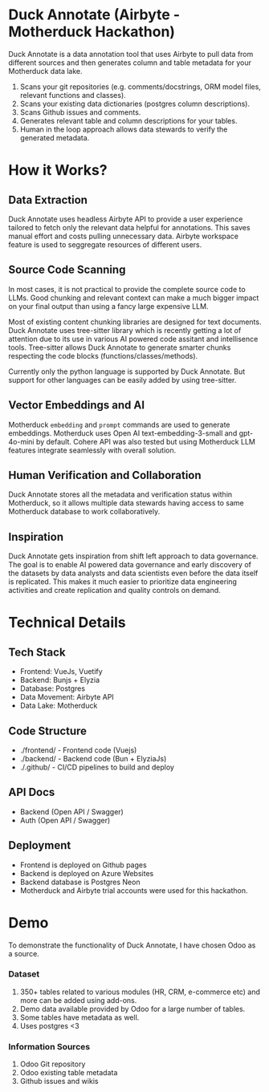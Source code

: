 # Duck Annotate (Airbyte - Motherduck Hackathon)

Duck Annotate is a data annotation tool that uses Airbyte to pull data from different sources and then generates column and table metadata for your Motherduck data lake.

1. Scans your git repositories (e.g. comments/docstrings, ORM model files, relevant functions and classes).
2. Scans your existing data dictionaries (postgres column descriptions).
3. Scans Github issues and comments.
4. Generates relevant table and column descriptions for your tables.
5. Human in the loop approach allows data stewards to verify the generated metadata.

# How it Works?
## Data Extraction

Duck Annotate uses headless Airbyte API to provide a user experience tailored to fetch only the relevant data helpful for annotations. This saves manual effort and costs pulling unnecessary data. Airbyte workspace feature is used to seggregate resources of different users.

## Source Code Scanning

In most cases, it is not practical to provide the complete source code to LLMs. Good chunking and relevant context can make a much bigger impact on your final output than using a fancy large expensive LLM.

Most of existing content chunking libraries are designed for text documents. Duck Annotate uses tree-sitter library which is recently getting a lot of attention due to its use in various AI powered code assitant and intellisence tools. Tree-sitter allows Duck Annotate to generate smarter chunks respecting the code blocks (functions/classes/methods).

Currently only the python language is supported by Duck Annotate. But support for other languages can be easily added by using tree-sitter.

## Vector Embeddings and AI

Motherduck `embedding` and `prompt` commands are used to generate embeddings. Motherduck uses Open AI text-embedding-3-small and gpt-4o-mini by default. Cohere API was also tested but using Motherduck LLM features integrate seamlessly with overall solution.

## Human Verification and Collaboration

Duck Annotate stores all the metadata and verification status within Motherduck, so it allows multiple data stewards having access to same Motherduck database to work collaboratively.

## Inspiration

Duck Annotate gets inspiration from shift left approach to data governance. The goal is to enable AI powered data governance and early discovery of the datasets by data analysts and data scientists even before the data itself is replicated. This makes it much easier to prioritize data engineering activities and create replication and quality controls on demand.

# Technical Details
## Tech Stack

- Frontend: VueJs, Vuetify
- Backend: Bunjs + Elyzia
- Database: Postgres
- Data Movement: Airbyte API
- Data Lake: Motherduck


## Code Structure
- ./frontend/ - Frontend code (Vuejs)
- ./backend/ - Backend code (Bun + ElyziaJs)
- ./.github/ - CI/CD pipelines to build and deploy

## API Docs
- Backend (Open API / Swagger)
- Auth (Open API / Swagger)

## Deployment

- Frontend is deployed on Github pages
- Backend is deployed on Azure Websites
- Backend database is Postgres Neon
- Motherduck and Airbyte trial accounts were used for this hackathon.

# Demo

To demonstrate the functionality of Duck Annotate, I have chosen Odoo as a source.

### Dataset
1. 350+ tables related to various modules (HR, CRM, e-commerce etc) and more can be added using add-ons.
2. Demo data available provided by Odoo for a large number of tables.
3. Some tables have metadata as well.
4. Uses postgres <3

### Information Sources

1. Odoo Git repository
2. Odoo existing table metadata
3. Github issues and wikis

